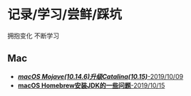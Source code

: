 # 记录/学习/尝鲜/踩坑
拥抱变化  不断学习

## Mac
- [***macOS Mojave(10.14.6)升级Catalina(10.15)***-2019/10/09](https://github.com/lihaoqiang001/Alita/blob/master/mac/macOS%20Mojave%E5%8D%87%E7%BA%A7Catalina.md)
- [**macOS Homebrew安装JDK的一些问题**-2019/10/15](https://github.com/lihaoqiang001/Alita/blob/master/mac/macOS%20Homebrew%E5%AE%89%E8%A3%85JDK%E7%9A%84%E4%B8%80%E4%BA%9B%E9%97%AE%E9%A2%98.md)